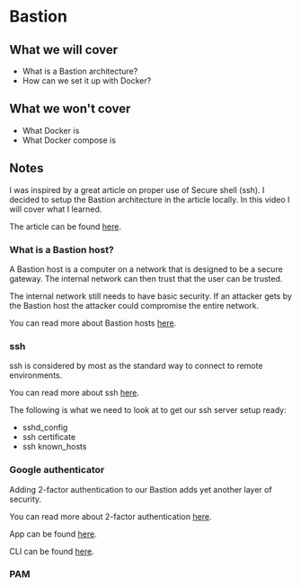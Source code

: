 # Bastion

## What we will cover

- What is a Bastion architecture?
- How can we set it up with Docker?

## What we won't cover

- What Docker is
- What Docker compose is

## Notes

I was inspired by a great article on proper use of Secure shell (ssh).
I decided to setup the Bastion architecture in the article locally.
In this video I will cover what I learned.

The article can be found [here](https://gravitational.com/blog/how-to-ssh-properly/).

### What is a Bastion host?

A Bastion host is a computer on a network that is designed to be a secure gateway.
The internal network can then trust that the user can be trusted.

The internal network still needs to have basic security.
If an attacker gets by the Bastion host the attacker could compromise the entire network.

You can read more about Bastion hosts [here](https://en.wikipedia.org/wiki/Bastion_host).

### ssh

ssh is considered by most as the standard way to connect to remote environments.

You can read more about ssh [here](https://www.ssh.com/ssh/command/).

The following is what we need to look at to get our ssh server setup ready:

- sshd_config
- ssh certificate
- ssh known_hosts

### Google authenticator

Adding 2-factor authentication to our Bastion adds yet another layer of security.

You can read more about 2-factor authentication [here](https://en.wikipedia.org/wiki/Multi-factor_authentication).

App can be found [here](https://play.google.com/store/apps/details?id=com.google.android.apps.authenticator2&hl=en).

CLI can be found [here](https://github.com/google/google-authenticator-libpam/blob/master/man/google-authenticator.1.md).

### PAM
